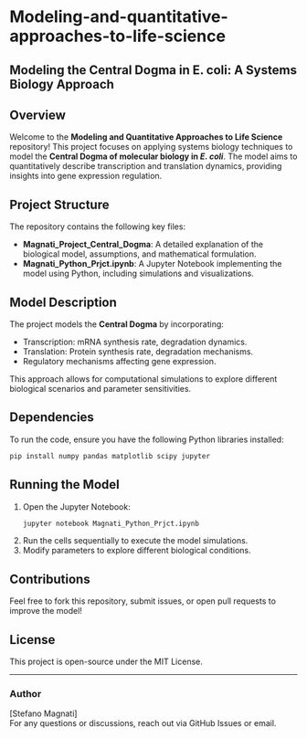 # Modeling-and-quantitative-approaches-to-life-science
## Modeling the Central Dogma in E. coli: A Systems Biology Approach

## Overview
Welcome to the **Modeling and Quantitative Approaches to Life Science** repository! This project focuses on applying systems biology techniques to model the **Central Dogma of molecular biology in *E. coli***. The model aims to quantitatively describe transcription and translation dynamics, providing insights into gene expression regulation.

## Project Structure
The repository contains the following key files:

- **Magnati_Project_Central_Dogma**: A detailed explanation of the biological model, assumptions, and mathematical formulation.
- **Magnati_Python_Prjct.ipynb**: A Jupyter Notebook implementing the model using Python, including simulations and visualizations.

## Model Description
The project models the **Central Dogma** by incorporating:
- Transcription: mRNA synthesis rate, degradation dynamics.
- Translation: Protein synthesis rate, degradation mechanisms.
- Regulatory mechanisms affecting gene expression.

This approach allows for computational simulations to explore different biological scenarios and parameter sensitivities.

## Dependencies
To run the code, ensure you have the following Python libraries installed:
```bash
pip install numpy pandas matplotlib scipy jupyter
```

## Running the Model
1. Open the Jupyter Notebook:
   ```bash
   jupyter notebook Magnati_Python_Prjct.ipynb
   ```
2. Run the cells sequentially to execute the model simulations.
3. Modify parameters to explore different biological conditions.

## Contributions
Feel free to fork this repository, submit issues, or open pull requests to improve the model!

## License
This project is open-source under the MIT License.

---

### Author
[Stefano Magnati]  
For any questions or discussions, reach out via GitHub Issues or email.

